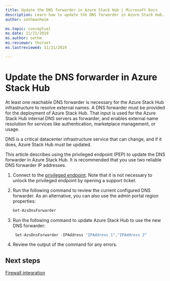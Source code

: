 ```yaml
---
title: Update the DNS forwarder in Azure Stack Hub | Microsoft Docs
description: Learn how to update the DNS forwarder in Azure Stack Hub.
author: sethmanheim

ms.topic: conceptual
ms.date: 11/21/2019
ms.author: sethm
ms.reviewer: thoroet
ms.lastreviewed: 11/21/2019

---
```


# Update the DNS forwarder in Azure Stack Hub

At least one reachable DNS forwarder is necessary for the Azure Stack Hub infrastructure to resolve external names. A DNS forwarder must be provided for the deployment of Azure Stack Hub. That input is used for the Azure Stack Hub internal DNS servers as forwarder, and enables external name resolution for services like authentication, marketplace management, or usage.

DNS is a critical datacenter infrastructure service that can change, and if it does, Azure Stack Hub must be updated.

This article describes using the privileged endpoint (PEP) to update the DNS forwarder in Azure Stack Hub. It is recommended that you use two reliable DNS
forwarder IP addresses.

1. Connect to the [privileged endpoint](azure-stack-privileged-endpoint.md). Note that it is not necessary to unlock the privileged endpoint by opening a support ticket.

2. Run the following command to review the current configured DNS forwarder. As an alternative, you can also use the admin portal region properties:

   ```powershell
   Get-AzsDnsForwarder
   ```

3. Run the following command to update Azure Stack Hub to use the new DNS forwarder:

   ```powershell
    Set-AzsDnsForwarder -IPAddress "IPAddress 1","IPAddress 2"
   ```

4. Review the output of the command for any errors.

## Next steps

[Firewall integration](azure-stack-firewall.md)
